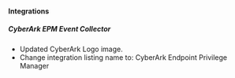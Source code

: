 
#### Integrations

##### CyberArk EPM Event Collector


- Updated CyberArk Logo image.
- Change integration listing name to: CyberArk Endpoint Privilege Manager
